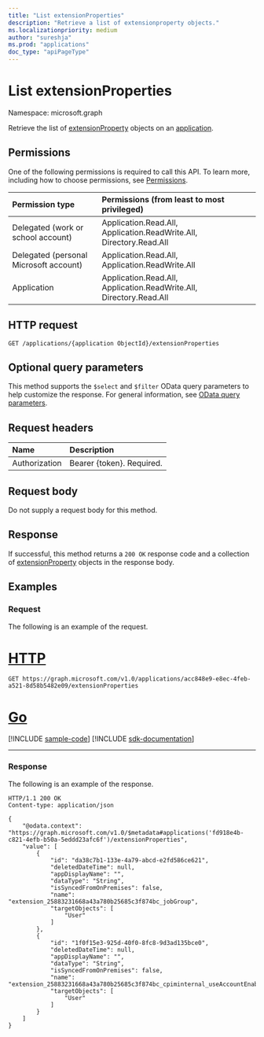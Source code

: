 ```yaml
---
title: "List extensionProperties"
description: "Retrieve a list of extensionproperty objects."
ms.localizationpriority: medium
author: "sureshja"
ms.prod: "applications"
doc_type: "apiPageType"
---
```


# List extensionProperties

Namespace: microsoft.graph

Retrieve the list of [extensionProperty](../resources/extensionproperty.md) objects on an [application](../resources/application.md).

## Permissions

One of the following permissions is required to call this API. To learn more, including how to choose permissions, see [Permissions](/graph/permissions-reference).

|Permission type      | Permissions (from least to most privileged)              |
|:--------------------|:---------------------------------------------------------|
|Delegated (work or school account) | Application.Read.All, Application.ReadWrite.All, Directory.Read.All |
|Delegated (personal Microsoft account) | Application.Read.All, Application.ReadWrite.All |
|Application | Application.Read.All, Application.ReadWrite.All, Directory.Read.All |

## HTTP request

<!-- { "blockType": "ignored" } -->

```http
GET /applications/{application ObjectId}/extensionProperties
```

## Optional query parameters

This method supports the `$select` and `$filter` OData query parameters to help customize the response. For general information, see [OData query parameters](/graph/query-parameters).

## Request headers

| Name       | Description|
|:-----------|:----------|
| Authorization  | Bearer {token}. Required.  |

## Request body

Do not supply a request body for this method.

## Response

If successful, this method returns a `200 OK` response code and a collection of [extensionProperty](../resources/extensionproperty.md) objects in the response body.

## Examples

### Request

The following is an example of the request.

# [HTTP](#tab/http)
<!-- {
  "blockType": "request",
  "name": "get_extensionproperties"
}-->

```msgraph-interactive
GET https://graph.microsoft.com/v1.0/applications/acc848e9-e8ec-4feb-a521-8d58b5482e09/extensionProperties
```

# [Go](#tab/go)
[!INCLUDE [sample-code](../includes/snippets/go/get-extensionproperties-go-snippets.md)]
[!INCLUDE [sdk-documentation](../includes/snippets/snippets-sdk-documentation-link.md)]

---


### Response

The following is an example of the response.

<!-- {
  "blockType": "response",
  "truncated": true,
  "@odata.type": "microsoft.graph.extensionProperty",
  "isCollection": true
} -->

```http
HTTP/1.1 200 OK
Content-type: application/json

{
    "@odata.context": "https://graph.microsoft.com/v1.0/$metadata#applications('fd918e4b-c821-4efb-b50a-5eddd23afc6f')/extensionProperties",
    "value": [
        {
            "id": "da38c7b1-133e-4a79-abcd-e2fd586ce621",
            "deletedDateTime": null,
            "appDisplayName": "",
            "dataType": "String",
            "isSyncedFromOnPremises": false,
            "name": "extension_25883231668a43a780b25685c3f874bc_jobGroup",
            "targetObjects": [
                "User"
            ]
        },
        {
            "id": "1f0f15e3-925d-40f0-8fc8-9d3ad135bce0",
            "deletedDateTime": null,
            "appDisplayName": "",
            "dataType": "String",
            "isSyncedFromOnPremises": false,
            "name": "extension_25883231668a43a780b25685c3f874bc_cpiminternal_useAccountEnabledForPhone",
            "targetObjects": [
                "User"
            ]
        }
    ]
}
```

<!-- uuid: 16cd6b66-4b1a-43a1-adaf-3a886856ed98
2019-02-04 14:57:30 UTC -->
<!-- {
  "type": "#page.annotation",
  "description": "List extensionProperties",
  "keywords": "",
  "section": "documentation",
  "tocPath": ""
}-->

